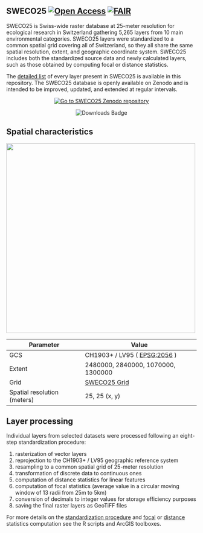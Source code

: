 ## SWECO25 <a href="https://"><img src="https://img.shields.io/static/v1?label=&message=Open+Access&color=#79C83D" alt="Open Access"></a> <a href="https://"><img src="https://img.shields.io/static/v1?label=&message=FAIR&color=black" alt="FAIR"></a>


SWECO25 is Swiss-wide raster database at 25-meter resolution for ecological research in Switzerland gathering 5,265 layers from 10 main environmental categories. SWECO25 layers were standardized to a common spatial grid covering all of Switzerland, so they all share the same spatial resolution, extent, and geographic coordinate system. SWECO25 includes both the standardized source data and newly calculated layers, such as those obtained by computing focal or distance statistics.

The [detailed list](https://github.com/NKulling/SWECO25/blob/main/data/SWECO25_datalayers_details.csv) of every layer present in SWECO25 is available in this repository. The SWECO25 database is openly available on Zenodo and is intended to be improved, updated, and extended at regular intervals.

<p align="center">
  <a href="https://zenodo.org/communities/sweco25/?page=1&size=20">
    <img src="https://custom-icon-badges.herokuapp.com/badge/-DOWNLOAD%20SWECO25-blue?style=for-the-badge&logo=download&logoColor=white" alt="Go to SWECO25 Zenodo repository">
  </a>
</p>

<p align='center'>
  <img src='https://img.shields.io/badge/Downloads-542-blue' alt='Downloads Badge'>
</p>

## Spatial characteristics
<img src="https://github.com/NKulling/SWECO25/blob/main/figs/ch.png" data-canonical-src="https://github.com/NKulling/SWECO25/blob/main/figs/ch.png" width="500"  />

| Parameter  | Value |
| ------------- | ------------- |
| GCS                         | CH1903+ / LV95 ( [EPSG:2056](https://epsg.io/2056)   )          |
| Extent                      | 2480000, 2840000, 1070000, 1300000     |
| Grid                        | [SWECO25 Grid](https://github.com/NKulling/SWECO25/blob/main/data/SWECO25-standardgrid.tif)      |
| Spatial resolution (meters) | 25, 25  (x, y)                         |



## Layer processing

Individual layers from selected datasets were processed following an eight-step standardization procedure:

1. rasterization of vector layers
2. reprojection to the CH1903+ / LV95 geographic reference system
3. resampling to a common spatial grid of 25-meter resolution
4. transformation of discrete data to continuous ones
5. computation of  distance statistics for linear features
6. computation of focal statistics (average value in a  circular moving window of 13 radii from 25m to 5km)
7. conversion of decimals to integer values for storage efficiency purposes
8. saving the final raster layers as GeoTiFF files

For more details on the [standardization procedure](https://github.com/NKulling/SWECO25/tree/main/layer_standardization_example) and [focal](https://github.com/NKulling/SWECO25/tree/main/focal_statistics_toolbox) or [distance](https://github.com/NKulling/SWECO25/tree/main/distance_toolbox) statistics computation see the R scripts and ArcGIS toolboxes.
